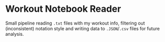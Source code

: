 # Workout Notebook Reader
Small pipeline reading `.txt` files with my workout info, filtering out (inconsistent) notation style and writing data to `.JSON`/`.csv` files for future analysis.
